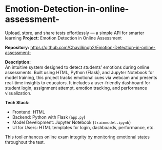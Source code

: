 # Emotion-Detection-in-online-assessment-
Upload, store, and share tests effortlessly — a simple API for smarter learning
**Project:** Emotion Detection in Online Assessment

**Repository:** https://github.com/ChaviSingh2/Emotion-Detection-in-online-assessment-

**Description:**  
An intuitive system designed to detect students' emotions during online assessments. Built using HTML, Python (Flask), and Jupyter Notebook for model training, this project tracks emotional cues via webcam and presents real-time insights to educators. It includes a user-friendly dashboard for student login, assignment attempt, emotion tracking, and performance visualization.

**Tech Stack:**  
- Frontend: HTML  
- Backend: Python with Flask (`app.py`)  
- Model Development: Jupyter Notebook (`trainmodel.ipynb`)  
- UI for Users: HTML templates for login, dashboards, performance, etc.

This tool enhances online exam integrity by monitoring emotional states throughout the test.

